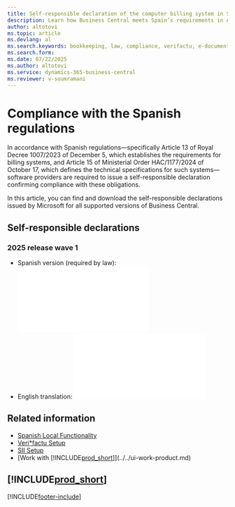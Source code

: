 ```yaml
---
title: Self-responsible declaration of the computer billing system in Spain
description: Learn how Business Central meets Spain’s requirements in Article 13 of Royal Decree 1007/2023 and Article 15 of Order HAC/1177/2024.
author: altotovi
ms.topic: article
ms.devlang: al
ms.search.keywords: bookkeeping, law, compliance, verifactu, e-document, sif, spain, es, royal decree, order, certificate, self-responsible, declaration
ms.search.form: 
ms.date: 07/22/2025
ms.author: altotovi
ms.service: dynamics-365-business-central
ms.reviewer: v-soumramani
---
```


# Compliance with the Spanish regulations

In accordance with Spanish regulations—specifically Article 13 of Royal Decree 1007/2023 of December 5, which establishes the requirements for billing systems, and Article 15 of Ministerial Order HAC/1177/2024 of October 17, which defines the technical specifications for such systems—software providers are required to issue a self-responsible declaration confirming compliance with these obligations.  

In this article, you can find and download the self-responsible declarations issued by Microsoft for all supported versions of Business Central.

## Self-responsible declarations  

### 2025 release wave 1

- Spanish version (required by law): ![Selferesponsible declaration ES](../media/Selferesponsible_declaration_ES_Spanish_22_07_25.pdf)
- English translation: ![Selferesponsible declaration ES](../media/Selferesponsible_declaration_ES_English_22_07_25.pdf)

## Related information

- [Spanish Local Functionality](spain-local-functionality.md)
- [Veri*factu Setup](verifactu-setup.md)
- [SII Setup](sii-setup.md)  
- [Work with [!INCLUDE[prod_short](../../includes/prod_short.md)]](../../ui-work-product.md)  

## [!INCLUDE[prod_short](../../includes/free_trial_md.md)]

[!INCLUDE[footer-include](../../includes/footer-banner.md)]
